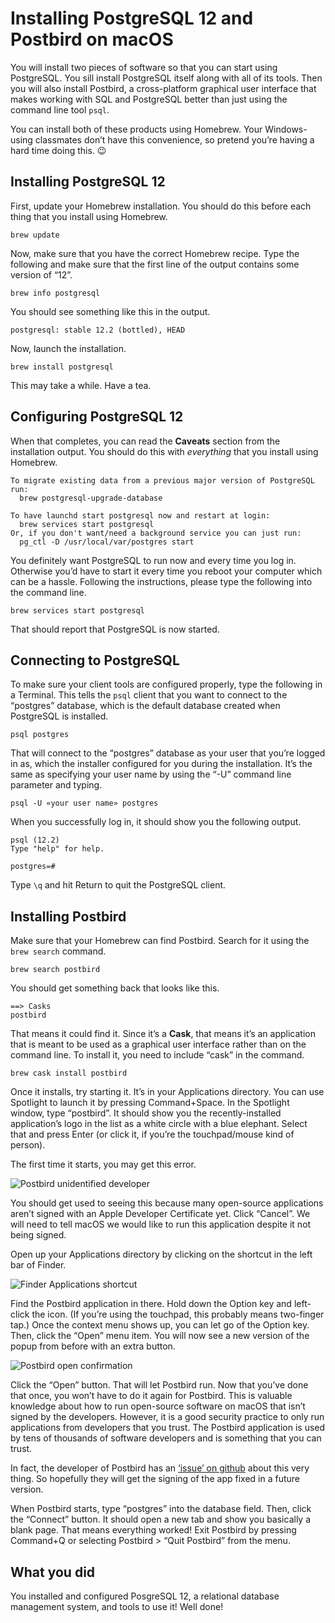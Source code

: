 Installing PostgreSQL 12 and Postbird on macOS
==============================================

You will install two pieces of software so that you can start using PostgreSQL. You sill install PostgreSQL itself along with all of its tools. Then you will also install Postbird, a cross-platform graphical user interface that makes working with SQL and PostgreSQL better than just using the command line tool `psql`.

You can install both of these products using Homebrew. Your Windows-using classmates don’t have this convenience, so pretend you’re having a hard time doing this. 😉

Installing PostgreSQL 12
------------------------

First, update your Homebrew installation. You should do this before each thing that you install using Homebrew.

    brew update

Now, make sure that you have the correct Homebrew recipe. Type the following and make sure that the first line of the output contains some version of “12”.

    brew info postgresql

You should see something like this in the output.

    postgresql: stable 12.2 (bottled), HEAD

Now, launch the installation.

    brew install postgresql

This may take a while. Have a tea.

Configuring PostgreSQL 12
-------------------------

When that completes, you can read the **Caveats** section from the installation output. You should do this with *everything* that you install using Homebrew.

    To migrate existing data from a previous major version of PostgreSQL run:
      brew postgresql-upgrade-database

    To have launchd start postgresql now and restart at login:
      brew services start postgresql
    Or, if you don't want/need a background service you can just run:
      pg_ctl -D /usr/local/var/postgres start

You definitely want PostgreSQL to run now and every time you log in. Otherwise you’d have to start it every time you reboot your computer which can be a hassle. Following the instructions, please type the following into the command line.

    brew services start postgresql

That should report that PostgreSQL is now started.

Connecting to PostgreSQL
------------------------

To make sure your client tools are configured properly, type the following in a Terminal. This tells the `psql` client that you want to connect to the “postgres” database, which is the default database created when PostgreSQL is installed.

    psql postgres

That will connect to the “postgres” database as your user that you’re logged in as, which the installer configured for you during the installation. It’s the same as specifying your user name by using the “-U” command line parameter and typing.

    psql -U «your user name» postgres

When you successfully log in, it should show you the following output.

    psql (12.2)
    Type "help" for help.

    postgres=#

Type `\q` and hit Return to quit the PostgreSQL client.

Installing Postbird
-------------------

Make sure that your Homebrew can find Postbird. Search for it using the `brew search` command.

    brew search postbird

You should get something back that looks like this.

    ==> Casks
    postbird

That means it could find it. Since it’s a **Cask**, that means it’s an application that is meant to be used as a graphical user interface rather than on the command line. To install it, you need to include “cask” in the command.

    brew cask install postbird

Once it installs, try starting it. It’s in your Applications directory. You can use Spotlight to launch it by pressing Command+Space. In the Spotlight window, type “postbird”. It should show you the recently-installed application’s logo in the list as a white circle with a blue elephant. Select that and press Enter (or click it, if you’re the touchpad/mouse kind of person).

The first time it starts, you may get this error.

![Postbird unidentified developer](https://appacademy-open-assets.s3-us-west-1.amazonaws.com/Module-SQL/assets/postbird-installation-unidentified-developer.png)

You should get used to seeing this because many open-source applications aren’t signed with an Apple Developer Certificate yet. Click “Cancel”. We will need to tell macOS we would like to run this application despite it not being signed.

Open up your Applications directory by clicking on the shortcut in the left bar of Finder.

![Finder Applications shortcut](https://appacademy-open-assets.s3-us-west-1.amazonaws.com/Module-SQL/assets/finder-applications-shortcut.png)

Find the Postbird application in there. Hold down the Option key and left-click the icon. (If you’re using the touchpad, this probably means two-finger tap.) Once the context menu shows up, you can let go of the Option key. Then, click the “Open” menu item. You will now see a new version of the popup from before with an extra button.

![Postbird open confirmation](https://appacademy-open-assets.s3-us-west-1.amazonaws.com/Module-SQL/assets/postbird-installation-open-confirmation.png)

Click the “Open” button. That will let Postbird run. Now that you’ve done that once, you won’t have to do it again for Postbird. This is valuable knowledge about how to run open-source software on macOS that isn’t signed by the developers. However, it is a good security practice to only run applications from developers that you trust. The Postbird application is used by tens of thousands of software developers and is something that you can trust.

In fact, the developer of Postbird has an [‘issue’ on github](https://github.com/Paxa/postbird/issues/16) about this very thing. So hopefully they will get the signing of the app fixed in a future version.

When Postbird starts, type “postgres” into the database field. Then, click the “Connect” button. It should open a new tab and show you basically a blank page. That means everything worked! Exit Postbird by pressing Command+Q or selecting Postbird &gt; “Quit Postbird” from the menu.

What you did
------------

You installed and configured PosgreSQL 12, a relational database management system, and tools to use it! Well done!
